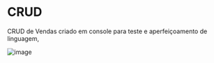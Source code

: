 # CRUD
CRUD de Vendas criado em console para teste e aperfeiçoamento de linguagem,


![image](https://user-images.githubusercontent.com/67698405/116925346-73224c00-ac2f-11eb-9b80-ba67f6d24748.png)

